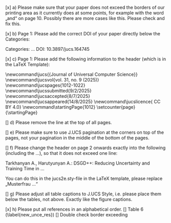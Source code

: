 [x] a) Please make sure that your paper does not exceed the borders of our printing area as it currently does at some points, for example with the word „and“ on page 10. Possibly there are more cases like this. Please check and fix this.

[x] b) Page 1: Please add the correct DOI of your paper directly below the Categories:

Categories: ...
DOI: 10.3897/jucs.164745

[x] c) Page 1: Please add the following information to the header (which is in the LaTeX Template):

\newcommand\jucs{{Journal of Universal Computer Science}}
\newcommand\jucsvol{vol. 31, no. 9 (2025)}
\newcommand\jucspages{1012-1022} 
\newcommand\jucssubmitted{9/2/2025}
\newcommand\jucsaccepted{8/7/2025}
\newcommand\jucsappeared{14/8/2025}
\newcommand\jucslicence{ CC BY 4.0}
\newcommand\startingPage{1012}
\setcounter{page}{\startingPage}

[] d) Please remove the line at the top of all pages.

[] e) Please make sure to use J.UCS pagination at the corners on top of the pages, not your pagination in the middle of the bottom of the pages.

[] f) Please change the header on page 2 onwards exactly into the following (including the …), so that it does not exceed one line:

Tarkhanyan A., Harutyunyan A.: DSGD++: Reducing Uncertainty and Training Time in ...

You can do this in the jucs2e.sty-file in the LaTeX template, please replace „Musterfrau …“

[] g) Please adjust all table captions to J.UCS Style, i.e. please place them below the tables, not above. Exactly like the figure captions.

[x] h) Please put all references in an alphabetical order.
[] Table 6 (\label{new_unce_res})
[] Double check border exceeding